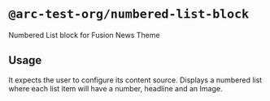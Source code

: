 # `@arc-test-org/numbered-list-block`
Numbered List block for Fusion News Theme

## Usage
It expects the user to configure its content source.
Displays a numbered list where each list item will have a number, headline and an Image. 
